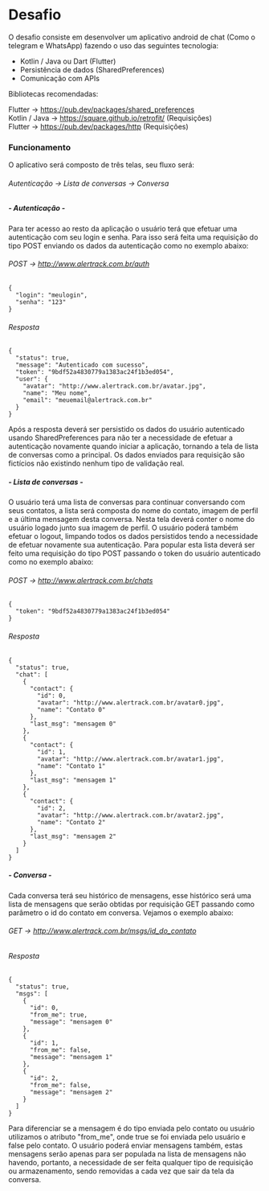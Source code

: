 # Desafio

O desafio consiste em desenvolver um aplicativo android de chat (Como o telegram e WhatsApp) fazendo o uso das seguintes tecnologia:

* Kotlin / Java ou Dart (Flutter)
* Persistência de dados (SharedPreferences)
* Comunicação com APIs

Bibliotecas recomendadas:

Flutter -> https://pub.dev/packages/shared_preferences</br>
Kotlin / Java -> https://square.github.io/retrofit/ (Requisições)</br>
Flutter -> https://pub.dev/packages/http (Requisições)

### Funcionamento

O aplicativo será composto de três telas, seu fluxo será: 

###### Autenticação -> Lista de conversas -> Conversa

##### - Autenticação -

Para ter acesso ao resto da aplicação o usuário terá que efetuar uma autenticação com seu login e senha. Para isso será feita uma requisição do tipo POST enviando os dados da autenticação como no exemplo abaixo:

###### POST -> http://www.alertrack.com.br/auth
```
{
  "login": "meulogin",
  "senha": "123"
}
```

###### Resposta
```
{
  "status": true,
  "message": "Autenticado com sucesso",
  "token": "9bdf52a4830779a1383ac24f1b3ed054",
  "user": {
    "avatar": "http://www.alertrack.com.br/avatar.jpg",
    "name": "Meu nome",
    "email": "meuemail@alertrack.com.br"
  }
}
```

Após a resposta deverá ser persistido os dados do usuário autenticado usando SharedPreferences para não ter a necessidade de efetuar a autenticação novamente quando iniciar a aplicação, tornando a tela de lista de conversas como a principal. Os dados enviados para requisição são fictícios não existindo nenhum tipo de validação real.

##### - Lista de conversas -

O usuário terá uma lista de conversas para continuar conversando com seus contatos, a lista será composta do nome do contato, imagem de perfil e a última mensagem desta conversa. Nesta tela deverá conter o nome do usuário logado junto sua imagem de perfil. O usuário poderá também efetuar o logout, limpando todos os dados persistidos tendo a necessidade de efetuar novamente sua autenticação. Para popular esta lista deverá ser feito uma requisição do tipo POST passando o token do usuário autenticado como no exemplo abaixo:


###### POST -> http://www.alertrack.com.br/chats
```
{
  "token": "9bdf52a4830779a1383ac24f1b3ed054"
}
```

###### Resposta
```
{
  "status": true,
  "chat": [
    {
      "contact": {
        "id": 0,
        "avatar": "http://www.alertrack.com.br/avatar0.jpg",
        "name": "Contato 0"
      },
      "last_msg": "mensagem 0"
    },
    {
      "contact": {
        "id": 1,
        "avatar": "http://www.alertrack.com.br/avatar1.jpg",
        "name": "Contato 1"
      },
      "last_msg": "mensagem 1"
    },
    {
      "contact": {
        "id": 2,
        "avatar": "http://www.alertrack.com.br/avatar2.jpg",
        "name": "Contato 2"
      },
      "last_msg": "mensagem 2"
    }
  ]
}
```

##### - Conversa -

Cada conversa terá seu histórico de mensagens, esse histórico será uma lista de mensagens que serão obtidas por requisição GET passando como parâmetro o id do contato em conversa. Vejamos o exemplo abaixo:


###### GET -> http://www.alertrack.com.br/msgs/id_do_contato

###### Resposta
```
{
  "status": true,
  "msgs": [
    {
      "id": 0,
      "from_me": true,
      "message": "mensagem 0"
    },
    {
      "id": 1,
      "from_me": false,
      "message": "mensagem 1"
    },
    {
      "id": 2,
      "from_me": false,
      "message": "mensagem 2"
    }
  ]
}
```

Para diferenciar se a mensagem é do tipo enviada pelo contato ou usuário utilizamos o atributo "from_me", onde true se foi enviada pelo usuário e false pelo contato.
O usuário poderá enviar mensagens também, estas mensagens serão apenas para ser populada na lista de mensagens não havendo, portanto, a necessidade de ser feita qualquer tipo de requisição ou armazenamento, sendo removidas a cada vez que sair da tela da conversa.
